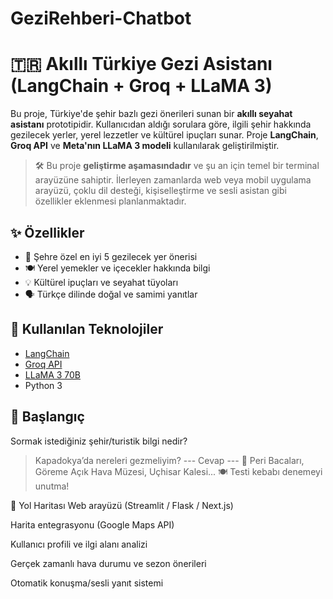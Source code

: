 # GeziRehberi-Chatbot
# 🇹🇷 Akıllı Türkiye Gezi Asistanı (LangChain + Groq + LLaMA 3)

Bu proje, Türkiye'de şehir bazlı gezi önerileri sunan bir **akıllı seyahat asistanı** prototipidir. Kullanıcıdan aldığı sorulara göre, ilgili şehir hakkında gezilecek yerler, yerel lezzetler ve kültürel ipuçları sunar. Proje **LangChain**, **Groq API** ve **Meta'nın LLaMA 3 modeli** kullanılarak geliştirilmiştir.

> 🛠️ Bu proje **geliştirme aşamasındadır** ve şu an için temel bir terminal arayüzüne sahiptir. İlerleyen zamanlarda web veya mobil uygulama arayüzü, çoklu dil desteği, kişiselleştirme ve sesli asistan gibi özellikler eklenmesi planlanmaktadır.

## ✨ Özellikler

- 📍 Şehre özel en iyi 5 gezilecek yer önerisi
- 🍽️ Yerel yemekler ve içecekler hakkında bilgi
- 💡 Kültürel ipuçları ve seyahat tüyoları
- 🗣️ Türkçe dilinde doğal ve samimi yanıtlar

## 🧰 Kullanılan Teknolojiler

- [LangChain](https://www.langchain.com/)
- [Groq API](https://groq.com/)
- [LLaMA 3 70B](https://ai.meta.com/llama/)
- Python 3

## 🚀 Başlangıç

Sormak istediğiniz şehir/turistik bilgi nedir?
> Kapadokya’da nereleri gezmeliyim?
--- Cevap ---
🌄 Peri Bacaları, Göreme Açık Hava Müzesi, Uçhisar Kalesi...
🍽️ Testi kebabı denemeyi unutma!


🧭 Yol Haritası
 Web arayüzü (Streamlit / Flask / Next.js)

 Harita entegrasyonu (Google Maps API)

 Kullanıcı profili ve ilgi alanı analizi

 Gerçek zamanlı hava durumu ve sezon önerileri

 Otomatik konuşma/sesli yanıt sistemi
